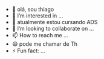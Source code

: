- 👋 olá, sou thiago
- 👀 I’m interested in ...
- 🌱 atualmente estou cursando ADS
- 💞️ I’m looking to collaborate on ...
- 📫 How to reach me ...
- 😄 pode me chamar de Th
- ⚡ Fun fact: ...

<!---
thvct/thvct is a ✨ special ✨ repository because its `README.md` (this file) appears on your GitHub profile.
You can click the Preview link to take a look at your changes.
--->
